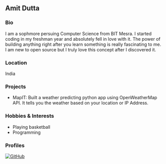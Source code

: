 ## Amit Dutta

### Bio
I am a sophmore persuing Computer Science from BIT Mesra. I started coding in my freshman year and absolutely fell in love with it. The power of building anything right after you learn something is really fascinating to me. I am new to open source but I truly love this concept after I discovered it. 
 
### Location
India

### Projects
- MapIT: Built a weather predicting python app using OpenWeatherMap API. It tells you the weather based on your location or IP Address.

### Hobbies & Interests
- Playing basketball
- Programming

### Profiles
[![GitHub][github-img]](https://github.com/Amitdutta7)   

<!-- Don't edit the below 2 lines -->
[twitter-img]: https://i.imgur.com/wWzX9uB.png
[github-img]: https://i.imgur.com/9I6NRUm.png